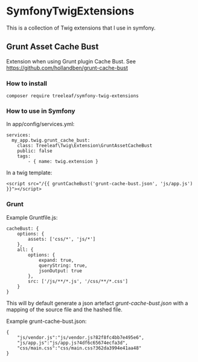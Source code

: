 # SymfonyTwigExtensions
This is a collection of Twig extensions that I use in symfony.

## Grunt Asset Cache Bust
Extension when using Grunt plugin Cache Bust. See https://github.com/hollandben/grunt-cache-bust

### How to install

    composer require treeleaf/symfony-twig-extensions

### How to use in Symfony
In app/config/services.yml:

    services:
      my_app.twig.grunt_cache_bust:
        class: Treeleaf\Twig\Extension\GruntAssetCacheBust
        public: false
        tags:
            - { name: twig.extension }

In a twig template:

    <script src="/{{ gruntCacheBust('grunt-cache-bust.json', 'js/app.js') }}"></script>

### Grunt

Example Gruntfile.js:

    cacheBust: {
        options: {
            assets: ['css/*', 'js/*']
        },
        all: {
            options: {
                expand: true,
                queryString: true,
                jsonOutput: true
            },
            src: ['/js/**/*.js', '/css/**/*.css']
        }
    }

This will by default generate a json artefact *grunt-cache-bust.json* with a mapping of the source file and the hashed file.

Example grunt-cache-bust.json:

    {
        "js/vendor.js":"js/vendor.js?82f8fc4bb7e495e6",
        "js/app.js":"js/app.js?4df6c65674ecfa3d",
        "css/main.css":"css/main.css?362da3994e41aa48"
    }